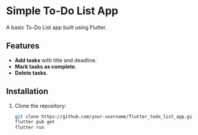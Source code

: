 
# Simple To-Do List App

A basic To-Do List app built using Flutter.

## Features
- **Add tasks** with title and deadline.
- **Mark tasks as complete**.
- **Delete tasks**.

## Installation
1. Clone the repository:
   ```bash
   git clone https://github.com/your-username/flutter_todo_list_app.git
   flutter pub get
   flutter run
